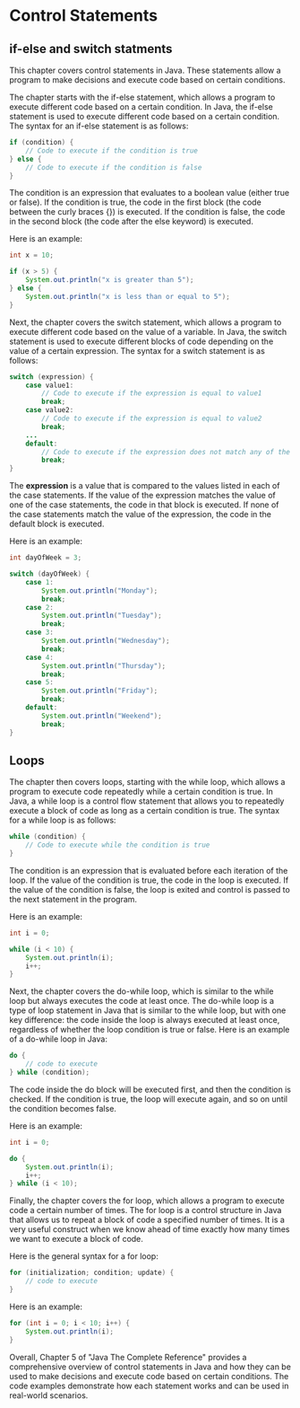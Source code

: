 # Control Statements
## if-else and switch statments
This chapter covers control statements in Java. These statements allow a program to make decisions and execute code based on certain conditions.

The chapter starts with the if-else statement, which allows a program to execute different code based on a certain condition. In Java, the if-else statement is used to execute different code based on a certain condition. The syntax for an if-else statement is as follows:

```java
if (condition) {
    // Code to execute if the condition is true
} else {
    // Code to execute if the condition is false
}
```
The condition is an expression that evaluates to a boolean value (either true or false). If the condition is true, the code in the first block (the code between the curly braces {}) is executed. If the condition is false, the code in the second block (the code after the else keyword) is executed.

Here is an example:

```java
int x = 10;

if (x > 5) {
    System.out.println("x is greater than 5");
} else {
    System.out.println("x is less than or equal to 5");
}
```
Next, the chapter covers the switch statement, which allows a program to execute different code based on the value of a variable. In Java, the switch statement is used to execute different blocks of code depending on the value of a certain expression. The syntax for a switch statement is as follows:

```java
switch (expression) {
    case value1:
        // Code to execute if the expression is equal to value1
        break;
    case value2:
        // Code to execute if the expression is equal to value2
        break;
    ...
    default:
        // Code to execute if the expression does not match any of the cases above
        break;
}
```
The **expression** is a value that is compared to the values listed in each of the case statements. If the value of the expression matches the value of one of the case statements, the code in that block is executed. If none of the case statements match the value of the expression, the code in the default block is executed.


Here is an example:

```java
int dayOfWeek = 3;

switch (dayOfWeek) {
    case 1:
        System.out.println("Monday");
        break;
    case 2:
        System.out.println("Tuesday");
        break;
    case 3:
        System.out.println("Wednesday");
        break;
    case 4:
        System.out.println("Thursday");
        break;
    case 5:
        System.out.println("Friday");
        break;
    default:
        System.out.println("Weekend");
        break;
}
```

## Loops

The chapter then covers loops, starting with the while loop, which allows a program to execute code repeatedly while a certain condition is true. In Java, a while loop is a control flow statement that allows you to repeatedly execute a block of code as long as a certain condition is true. The syntax for a while loop is as follows:

```java
while (condition) {
    // Code to execute while the condition is true
}

```
The condition is an expression that is evaluated before each iteration of the loop. If the value of the condition is true, the code in the loop is executed. If the value of the condition is false, the loop is exited and control is passed to the next statement in the program.


Here is an example:
```java
int i = 0;

while (i < 10) {
    System.out.println(i);
    i++;
}
```
Next, the chapter covers the do-while loop, which is similar to the while loop but always executes the code at least once. The do-while loop is a type of loop statement in Java that is similar to the while loop, but with one key difference: the code inside the loop is always executed at least once, regardless of whether the loop condition is true or false. Here is an example of a do-while loop in Java:

```java
do {
    // code to execute
} while (condition);
```
The code inside the do block will be executed first, and then the condition is checked. If the condition is true, the loop will execute again, and so on until the condition becomes false.

Here is an example:
```java
int i = 0;

do {
    System.out.println(i);
    i++;
} while (i < 10);
```

Finally, the chapter covers the for loop, which allows a program to execute code a certain number of times.  The for loop is a control structure in Java that allows us to repeat a block of code a specified number of times. It is a very useful construct when we know ahead of time exactly how many times we want to execute a block of code.

Here is the general syntax for a for loop:
```java
for (initialization; condition; update) {
    // code to execute
}
```
Here is an example:

```java
for (int i = 0; i < 10; i++) {
    System.out.println(i);
}
```

Overall, Chapter 5 of "Java The Complete Reference" provides a comprehensive overview of control statements in Java and how they can be used to make decisions and execute code based on certain conditions. The code examples demonstrate how each statement works and can be used in real-world scenarios.
